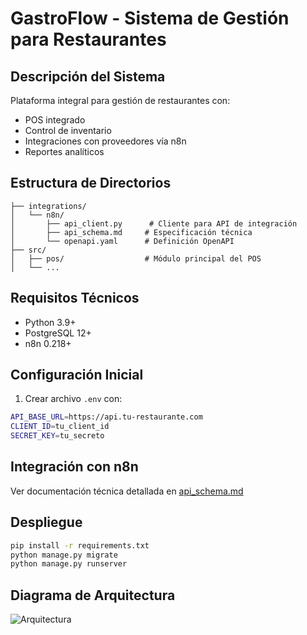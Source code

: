 # GastroFlow - Sistema de Gestión para Restaurantes

## Descripción del Sistema
Plataforma integral para gestión de restaurantes con:
- POS integrado
- Control de inventario
- Integraciones con proveedores vía n8n
- Reportes analíticos

## Estructura de Directorios
```
├── integrations/
│   └── n8n/
│       ├── api_client.py      # Cliente para API de integración
│       ├── api_schema.md     # Especificación técnica
│       └── openapi.yaml      # Definición OpenAPI
├── src/
│   ├── pos/                  # Módulo principal del POS
│   └── ...
```

## Requisitos Técnicos
- Python 3.9+
- PostgreSQL 12+
- n8n 0.218+

## Configuración Inicial
1. Crear archivo `.env` con:
```bash
API_BASE_URL=https://api.tu-restaurante.com
CLIENT_ID=tu_client_id
SECRET_KEY=tu_secreto
```

## Integración con n8n
Ver documentación técnica detallada en [api_schema.md](integrations/n8n/api_schema.md)

## Despliegue
```bash
pip install -r requirements.txt
python manage.py migrate
python manage.py runserver
```

## Diagrama de Arquitectura
![Arquitectura](docs/architecture.png)